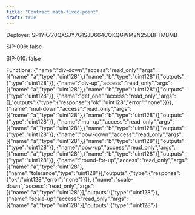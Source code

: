 ```yaml
---
title: "Contract math-fixed-point"
draft: true
---
```

Deployer: SP1YK770QXSJY7G1SJD664CQKQGWM2N25DBFTMBMB

SIP-009: false

SIP-010: false

Functions:
{"name":"div-down","access":"read_only","args":[{"name":"a","type":"uint128"},{"name":"b","type":"uint128"}],"outputs":{"type":"uint128"}}, {"name":"div-up","access":"read_only","args":[{"name":"a","type":"uint128"},{"name":"b","type":"uint128"}],"outputs":{"type":"uint128"}}, {"name":"get_one","access":"read_only","args":[],"outputs":{"type":{"response":{"ok":"uint128","error":"none"}}}}, {"name":"mul-down","access":"read_only","args":[{"name":"a","type":"uint128"},{"name":"b","type":"uint128"}],"outputs":{"type":"uint128"}}, {"name":"mul-up","access":"read_only","args":[{"name":"a","type":"uint128"},{"name":"b","type":"uint128"}],"outputs":{"type":"uint128"}}, {"name":"pow-down","access":"read_only","args":[{"name":"a","type":"uint128"},{"name":"b","type":"uint128"}],"outputs":{"type":"uint128"}}, {"name":"pow-up","access":"read_only","args":[{"name":"a","type":"uint128"},{"name":"b","type":"uint128"}],"outputs":{"type":"uint128"}}, {"name":"round-for-up","access":"read_only","args":[{"name":"a","type":"uint128"},{"name":"tolerance","type":"uint128"}],"outputs":{"type":{"response":{"ok":"uint128","error":"none"}}}}, {"name":"scale-down","access":"read_only","args":[{"name":"a","type":"uint128"}],"outputs":{"type":"uint128"}}, {"name":"scale-up","access":"read_only","args":[{"name":"a","type":"uint128"}],"outputs":{"type":"uint128"}}
